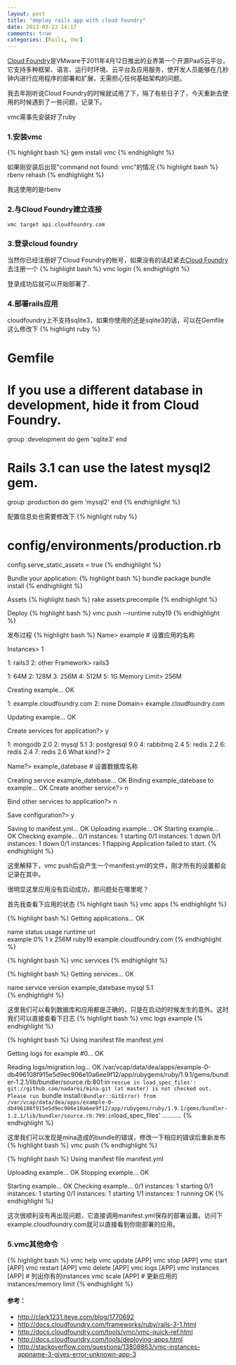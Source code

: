 ```yaml
---
layout: post
title: "deploy rails app with cloud foundry"
date: 2013-03-23 14:17
comments: true
categories: [Rails, Vmc]
---
```


[Cloud Foundry](http://baike.baidu.com/view/8193015.htm)是VMware于2011年4月12日推出的业界第一个开源PaaS云平台，它支持多种框架、语言、运行时环境、云平台及应用服务，使开发人员能够在几秒钟内进行应用程序的部署和扩展，无需担心任何基础架构的问题。

我去年刚听说Cloud Foundry的时候就试用了下，隔了有些日子了，今天重新去使用的时候遇到了一些问题，记录下。

vmc需事先安装好了ruby
### 1.安装vmc
{% highlight bash %}
gem install vmc
{% endhighlight %}

如果刚安装后出现"command not found: vmc"的情况
{% highlight bash %}
rbenv rehash
{% endhighlight %}

我这使用的是rbenv

### 2.与Cloud Foundry建立连接
    vmc target api.cloudfoundry.com

### 3.登录cloud foundry
当然你已经注册好了Cloud Foundry的帐号，如果没有的话赶紧去[Cloud Foundry](http://my.cloudfoundry.com/signup)去注册一个
{% highlight bash %}
vmc login
{% endhighlight %}

登录成功后就可以开始部署了.

### 4.部署rails应用
cloudfoundry上不支持sqlite3，如果你使用的还是sqlite3的话，可以在Gemfile这么修改下
{% highlight ruby %}
# Gemfile
# If you use a different database in development, hide it from Cloud Foundry.
group :development do
  gem 'sqlite3'
end

# Rails 3.1 can use the latest mysql2 gem.
group :production do
  gem 'mysql2'
end
{% endhighlight %}

配置信息处也需要修改下
{% highlight ruby %}
# config/environments/production.rb
config.serve_static_assets = true
{% endhighlight %}

Bundle your application:
{% highlight bash %}
bundle package
bundle install
{% endhighlight %}

Assets
{% highlight bash %}
rake assets:precompile
{% endhighlight %}

Deploy
{% highlight bash %}
vmc push --runtime ruby19
{% endhighlight %}

发布过程
{% highlight bash %}
Name> example             # 设置应用的名称

Instances> 1

1: rails3
2: other
Framework> rails3

1: 64M
2: 128M
3: 256M
4: 512M
5: 1G
Memory Limit> 256M

Creating example... OK

1: example.cloudfoundry.com
2: none
Domain> example.cloudfoundry.com

Updating example... OK

Create services for application?> y

1: mongodb 2.0
2: mysql 5.1
3: postgresql 9.0
4: rabbitmq 2.4
5: redis 2.2
6: redis 2.4
7: redis 2.6
What kind?> 2

Name?> example_datebase   # 设置数据库名称

Creating service example_datebase... OK
Binding example_datebase to example... OK
Create another service?> n

Bind other services to application?> n

Save configuration?> y

Saving to manifest.yml... OK
Uploading example... OK
Starting example... OK
Checking example...
  0/1 instances: 1 starting
  0/1 instances: 1 down
  0/1 instances: 1 down
  0/1 instances: 1 flapping
Application failed to start.
{% endhighlight %}

这里解释下，vmc push后会产生一个manifest.yml的文件，刚才所有的设置都会记录在其中。

很明显这里应用没有启动成功，那问题处在哪里呢？

首先我查看下应用的状态
{% highlight bash %}
vmc apps
{% endhighlight %}

{% highlight bash %}
Getting applications... OK

name        status    usage      runtime   url                             
example     0%        1 x 256M   ruby19    example.cloudfoundry.com
{% endhighlight %}

{% highlight bash %}
vmc services
{% endhighlight %}

{% highlight bash %}
Getting services... OK

name                 service   version
example_datebase     mysql     5.1  
{% endhighlight %}

这里我们可以看到数据库和应用都是正确的，只是在启动的时候发生的意外。这时我们可以直接查看下日志
{% highlight bash %}
vmc logs example
{% endhighlight %}

{% highlight bash %}
Using manifest file manifest.yml

Getting logs for example #0... OK

Reading logs/migration.log... OK
/var/vcap/data/dea/apps/example-0-db496108f915e5d9ec906e10a6ee9f12/app/rubygems/ruby/1.9.1/gems/bundler-1.2.1/lib/bundler/source.rb:801:in `rescue in load_spec_files': git://github.com/nadarei/mina.git (at master) is not checked out. Please run `bundle install` (Bundler::GitError)
  from /var/vcap/data/dea/apps/example-0-db496108f915e5d9ec906e10a6ee9f12/app/rubygems/ruby/1.9.1/gems/bundler-1.2.1/lib/bundler/source.rb:799:in `load_spec_files'
...........
{% endhighlight %}

这里我们可以发现是mina造成的bundle的错误，修改一下相应的错误后重新发布
{% highlight bash %}
vmc push
{% endhighlight %}

{% highlight bash %}
Using manifest file manifest.yml

Uploading example... OK
Stopping example... OK

Starting example... OK
Checking example...
  0/1 instances: 1 starting
  0/1 instances: 1 starting
  0/1 instances: 1 starting
  1/1 instances: 1 running
OK
{% endhighlight %}

这次很顺利没有再出现问题，它直接调用manifest.yml保存的部署设置。访问下example.cloudfoundry.com就可以直接看到你刚部署的应用。

### 5.vmc其他命令
{% highlight bash %}
vmc help
vmc update [APP]
vmc stop [APP]
vmc start [APP]
vmc restart [APP]
vmc delete [APP]
vmc logs [APP]
vmc instances [APP]      # 列出你有的instances
vmc scale [APP]          # 更新应用的instances/memory limit
{% endhighlight %}

#### 参考：
* http://clark1231.iteye.com/blog/1770692
* http://docs.cloudfoundry.com/frameworks/ruby/rails-3-1.html
* http://docs.cloudfoundry.com/tools/vmc/vmc-quick-ref.html
* http://docs.cloudfoundry.com/tools/deploying-apps.html
* http://stackoverflow.com/questions/13808863/vmc-instances-appname-3-gives-error-unknown-app-3
